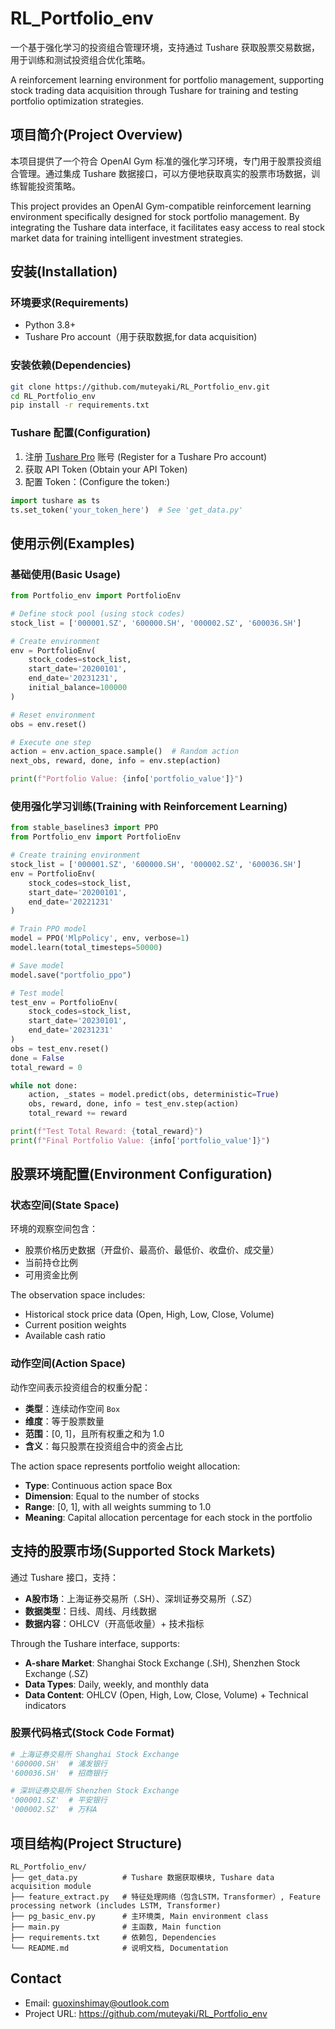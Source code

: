 # RL_Portfolio_env

一个基于强化学习的投资组合管理环境，支持通过 Tushare 获取股票交易数据，用于训练和测试投资组合优化策略。

A reinforcement learning environment for portfolio management, supporting stock trading data acquisition through Tushare for training and testing portfolio optimization strategies.

## 项目简介(Project Overview)

本项目提供了一个符合 OpenAI Gym 标准的强化学习环境，专门用于股票投资组合管理。通过集成 Tushare 数据接口，可以方便地获取真实的股票市场数据，训练智能投资策略。

This project provides an OpenAI Gym-compatible reinforcement learning environment specifically designed for stock portfolio management. By integrating the Tushare data interface, it facilitates easy access to real stock market data for training intelligent investment strategies.

## 安装(Installation)

### 环境要求(Requirements)

- Python 3.8+
- Tushare Pro account（用于获取数据,for data acquisition)

### 安装依赖(Dependencies)

```bash
git clone https://github.com/muteyaki/RL_Portfolio_env.git
cd RL_Portfolio_env
pip install -r requirements.txt
```

### Tushare 配置(Configuration)

1. 注册 [Tushare Pro](https://tushare.pro/register) 账号 (Register for a Tushare Pro account)
2. 获取 API Token (Obtain your API Token)
3. 配置 Token：(Configure the token:)

```python
import tushare as ts
ts.set_token('your_token_here')  # See 'get_data.py'
```

## 使用示例(Examples)

### 基础使用(Basic Usage)

```python
from Portfolio_env import PortfolioEnv

# Define stock pool (using stock codes)
stock_list = ['000001.SZ', '600000.SH', '000002.SZ', '600036.SH']

# Create environment
env = PortfolioEnv(
    stock_codes=stock_list,
    start_date='20200101',
    end_date='20231231',
    initial_balance=100000
)

# Reset environment
obs = env.reset()

# Execute one step
action = env.action_space.sample()  # Random action
next_obs, reward, done, info = env.step(action)

print(f"Portfolio Value: {info['portfolio_value']}")
```

### 使用强化学习训练(Training with Reinforcement Learning)

```python
from stable_baselines3 import PPO
from Portfolio_env import PortfolioEnv

# Create training environment
stock_list = ['000001.SZ', '600000.SH', '000002.SZ', '600036.SH']
env = PortfolioEnv(
    stock_codes=stock_list,
    start_date='20200101',
    end_date='20221231'
)

# Train PPO model
model = PPO('MlpPolicy', env, verbose=1)
model.learn(total_timesteps=50000)

# Save model
model.save("portfolio_ppo")

# Test model
test_env = PortfolioEnv(
    stock_codes=stock_list,
    start_date='20230101',
    end_date='20231231'
)
obs = test_env.reset()
done = False
total_reward = 0

while not done:
    action, _states = model.predict(obs, deterministic=True)
    obs, reward, done, info = test_env.step(action)
    total_reward += reward

print(f"Test Total Reward: {total_reward}")
print(f"Final Portfolio Value: {info['portfolio_value']}")
```

## 股票环境配置(Environment Configuration)

### 状态空间(State Space)

环境的观察空间包含：
- 股票价格历史数据（开盘价、最高价、最低价、收盘价、成交量）
- 当前持仓比例
- 可用资金比例

The observation space includes:

- Historical stock price data (Open, High, Low, Close, Volume)
- Current position weights
- Available cash ratio

### 动作空间(Action Space)

动作空间表示投资组合的权重分配：
- **类型**：连续动作空间 `Box`
- **维度**：等于股票数量
- **范围**：[0, 1]，且所有权重之和为 1.0
- **含义**：每只股票在投资组合中的资金占比

The action space represents portfolio weight allocation:

- **Type**: Continuous action space Box
- **Dimension**: Equal to the number of stocks
- **Range**: [0, 1], with all weights summing to 1.0
- **Meaning**: Capital allocation percentage for each stock in the portfolio

## 支持的股票市场(Supported Stock Markets)

通过 Tushare 接口，支持：
- **A股市场**：上海证券交易所（.SH）、深圳证券交易所（.SZ）
- **数据类型**：日线、周线、月线数据
- **数据内容**：OHLCV（开高低收量）+ 技术指标

Through the Tushare interface, supports:

- **A-share Market**: Shanghai Stock Exchange (.SH), Shenzhen Stock Exchange (.SZ)
- **Data Types**: Daily, weekly, and monthly data
- **Data Content**: OHLCV (Open, High, Low, Close, Volume) + Technical indicators

### 股票代码格式(Stock Code Format)

```python
# 上海证券交易所 Shanghai Stock Exchange
'600000.SH'  # 浦发银行
'600036.SH'  # 招商银行

# 深圳证券交易所 Shenzhen Stock Exchange
'000001.SZ'  # 平安银行
'000002.SZ'  # 万科A
```

## 项目结构(Project Structure)

```
RL_Portfolio_env/
├── get_data.py          # Tushare 数据获取模块, Tushare data acquisition module
├── feature_extract.py   # 特征处理网络（包含LSTM，Transformer）, Feature processing network (includes LSTM, Transformer)
├── pg_basic_env.py      # 主环境类, Main environment class
├── main.py              # 主函数, Main function
├── requirements.txt     # 依赖包, Dependencies
└── README.md            # 说明文档, Documentation
```


## Contact

- Email: guoxinshimay@outlook.com
- Project URL: https://github.com/muteyaki/RL_Portfolio_env